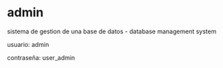 # admin
sistema de gestion de una base de datos - database management system

usuario: admin

contraseña: user_admin
